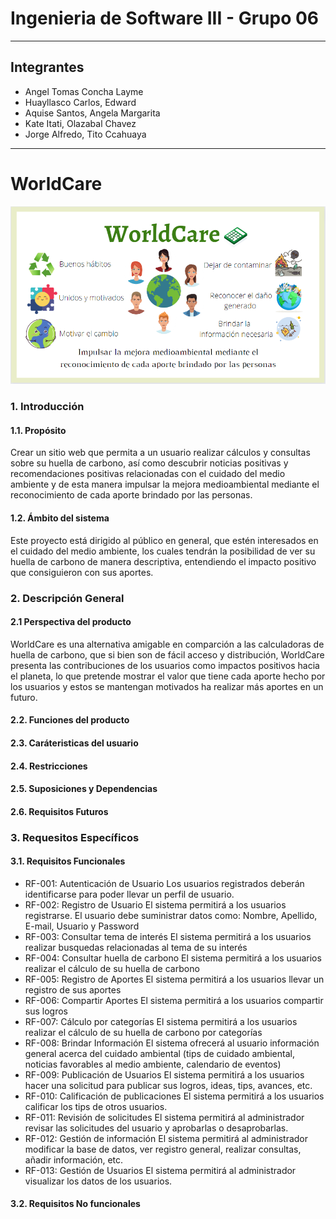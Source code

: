 # Ingenieria de Software III - Grupo 06
***
## Integrantes
* Angel Tomas Concha Layme 
* Huayllasco Carlos, Edward
* Aquise Santos, Angela Margarita
* Kate Itati, Olazabal Chavez
* Jorge Alfredo, Tito Ccahuaya




***
# WorldCare
![ScreenShot](/img/wordcare.png)
### 1. Introducción
#### 1.1. Propósito
Crear un sitio web que permita a un usuario realizar cálculos y consultas sobre su huella de carbono, así como descubrir noticias positivas y recomendaciones positivas relacionadas con el cuidado del medio ambiente y de esta manera impulsar la mejora medioambiental mediante el reconocimiento de cada aporte brindado por las personas.
#### 1.2. Ámbito del sistema
Este proyecto está dirigido al público en general, que estén interesados en el cuidado del medio ambiente, los cuales tendrán la posibilidad de ver su huella de carbono de manera descriptiva, entendiendo el impacto positivo que consiguieron con sus aportes.



### 2. Descripción General
#### 2.1 Perspectiva del producto
WorldCare es una alternativa amigable en comparción a las calculadoras de huella de carbono, que si bien son de fácil acceso y distribución, WorldCare presenta las contribuciones de los usuarios como impactos positivos hacia el planeta, lo que pretende mostrar el valor que tiene cada aporte hecho por los usuarios y estos se mantengan motivados ha realizar más aportes en un futuro.
#### 2.2. Funciones del producto 

#### 2.3. Caráteristicas del usuario 

#### 2.4. Restricciones 

#### 2.5. Suposiciones y Dependencias

#### 2.6. Requisitos Futuros



### 3. Requesitos Específicos
#### 3.1. Requisitos Funcionales
* RF-001: Autenticación de Usuario
Los usuarios registrados deberán identificarse para poder llevar un perfil de usuario.
* RF-002: Registro de Usuario 
El sistema permitirá a los usuarios registrarse. El usuario debe suministrar datos como: Nombre, Apellido, E-mail, Usuario y Password
* RF-003: Consultar tema de interés
El sistema permitirá a los usuarios realizar busquedas relacionadas al tema de su interés
* RF-004: Consultar huella de carbono
El sistema permitirá a los usuarios realizar el cálculo de su huella de carbono
* RF-005: Registro de Aportes
El sistema permitirá a los usuarios llevar un registro de sus aportes
* RF-006: Compartir Aportes
El sistema permitirá a los usuarios compartir sus logros
* RF-007: Cálculo por categorías
El sistema permitirá a los usuarios realizar el cálculo de su huella de carbono por categorías
* RF-008: Brindar Información
El sistema ofrecerá al usuario información general acerca del cuidado ambiental (tips de cuidado ambiental, noticias favorables al medio ambiente, calendario de eventos)
* RF-009: Publicación de Usuarios
El sistema permitirá a los usuarios hacer una solicitud para publicar sus logros, ideas, tips, avances, etc.
* RF-010: Calificación de publicaciones
El sistema permitirá a los usuarios calificar los tips de otros usuarios.
* RF-011: Revisión de solicitudes
El sistema permitirá al administrador revisar las solicitudes del usuario y aprobarlas o desaprobarlas.
* RF-012: Gestión de información
El sistema permitirá al administrador modificar la base de datos, ver registro general, realizar consultas, añadir información, etc.
* RF-013: Gestión de Usuarios
El sistema permitirá al administrador visualizar los datos de los usuarios.


#### 3.2. Requisitos No funcionales
